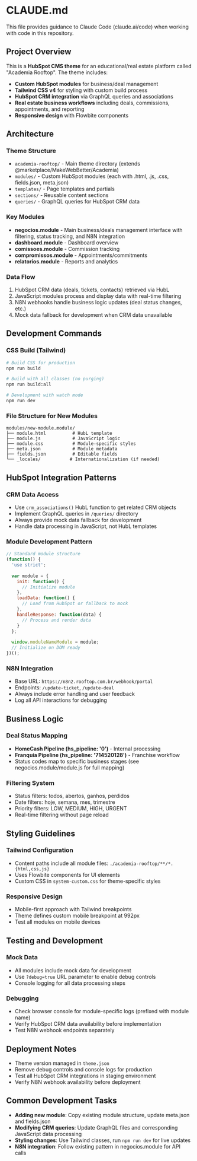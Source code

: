 # CLAUDE.md

This file provides guidance to Claude Code (claude.ai/code) when working with code in this repository.

## Project Overview

This is a **HubSpot CMS theme** for an educational/real estate platform called "Academia Rooftop". The theme includes:

- **Custom HubSpot modules** for business/deal management
- **Tailwind CSS v4** for styling with custom build process
- **HubSpot CRM integration** via GraphQL queries and associations
- **Real estate business workflows** including deals, commissions, appointments, and reporting
- **Responsive design** with Flowbite components

## Architecture

### Theme Structure
- `academia-rooftop/` - Main theme directory (extends @marketplace/MakeWebBetter/Academia)
- `modules/` - Custom HubSpot modules (each with .html, .js, .css, fields.json, meta.json)
- `templates/` - Page templates and partials
- `sections/` - Reusable content sections
- `queries/` - GraphQL queries for HubSpot CRM data

### Key Modules
- **negocios.module** - Main business/deals management interface with filtering, status tracking, and N8N integration
- **dashboard.module** - Dashboard overview
- **comissoes.module** - Commission tracking
- **compromissos.module** - Appointments/commitments
- **relatorios.module** - Reports and analytics

### Data Flow
1. HubSpot CRM data (deals, tickets, contacts) retrieved via HubL
2. JavaScript modules process and display data with real-time filtering
3. N8N webhooks handle business logic updates (deal status changes, etc.)
4. Mock data fallback for development when CRM data unavailable

## Development Commands

### CSS Build (Tailwind)
```bash
# Build CSS for production
npm run build

# Build with all classes (no purging)
npm run build:all

# Development with watch mode
npm run dev
```

### File Structure for New Modules
```
modules/new-module.module/
├── module.html          # HubL template
├── module.js            # JavaScript logic
├── module.css           # Module-specific styles
├── meta.json            # Module metadata
├── fields.json          # Editable fields
└── _locales/           # Internationalization (if needed)
```

## HubSpot Integration Patterns

### CRM Data Access
- Use `crm_associations()` HubL function to get related CRM objects
- Implement GraphQL queries in `/queries/` directory
- Always provide mock data fallback for development
- Handle data processing in JavaScript, not HubL templates

### Module Development Pattern
```javascript
// Standard module structure
(function() {
  'use strict';
  
  var module = {
    init: function() {
      // Initialize module
    },
    loadData: function() {
      // Load from HubSpot or fallback to mock
    },
    handleResponse: function(data) {
      // Process and render data
    }
  };
  
  window.moduleNameModule = module;
  // Initialize on DOM ready
})();
```

### N8N Integration
- Base URL: `https://n8n2.rooftop.com.br/webhook/portal`
- Endpoints: `/update-ticket`, `/update-deal`
- Always include error handling and user feedback
- Log all API interactions for debugging

## Business Logic

### Deal Status Mapping
- **HomeCash Pipeline (hs_pipeline: '0')** - Internal processing
- **Franquia Pipeline (hs_pipeline: '714520128')** - Franchise workflow
- Status codes map to specific business stages (see negocios.module/module.js for full mapping)

### Filtering System
- Status filters: todos, abertos, ganhos, perdidos
- Date filters: hoje, semana, mes, trimestre
- Priority filters: LOW, MEDIUM, HIGH, URGENT
- Real-time filtering without page reload

## Styling Guidelines

### Tailwind Configuration
- Content paths include all module files: `./academia-rooftop/**/*.{html,css,js}`
- Uses Flowbite components for UI elements
- Custom CSS in `system-custom.css` for theme-specific styles

### Responsive Design
- Mobile-first approach with Tailwind breakpoints
- Theme defines custom mobile breakpoint at 992px
- Test all modules on mobile devices

## Testing and Development

### Mock Data
- All modules include mock data for development
- Use `?debug=true` URL parameter to enable debug controls
- Console logging for all data processing steps

### Debugging
- Check browser console for module-specific logs (prefixed with module name)
- Verify HubSpot CRM data availability before implementation
- Test N8N webhook endpoints separately

## Deployment Notes

- Theme version managed in `theme.json`
- Remove debug controls and console logs for production
- Test all HubSpot CRM integrations in staging environment
- Verify N8N webhook availability before deployment

## Common Development Tasks

- **Adding new module**: Copy existing module structure, update meta.json and fields.json
- **Modifying CRM queries**: Update GraphQL files and corresponding JavaScript data processing
- **Styling changes**: Use Tailwind classes, run `npm run dev` for live updates
- **N8N integration**: Follow existing pattern in negocios.module for API calls